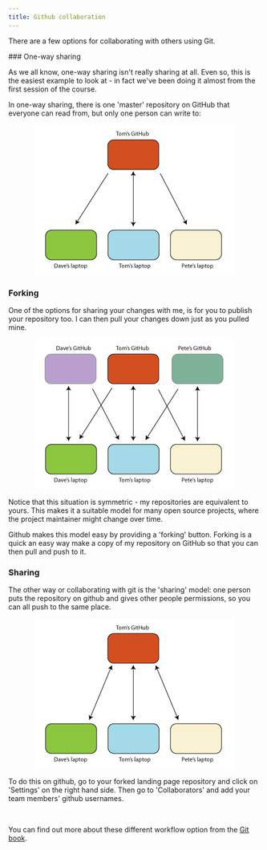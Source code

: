 ```yaml
---
title: Github collaboration
---
```


There are a few options for collaborating with others using Git.

### One-way sharing

As we all know, one-way sharing isn't really sharing at all. Even so, this is the easiest example to look at - in fact we've been doing it almost from the first session of the course.

In one-way sharing, there is one 'master' repository on GitHub that everyone can read from, but only one person can write to:

<div class="row text-center"  style="text-align: center;">
<img src='/assets/git_one_way_share.png'>
</div>



### Forking

One of the options for sharing your changes with me, is for you to publish your repository too. I can then pull your changes down just as you pulled mine.


<div class="row" style="text-align: center;">
<img src='/assets/git_forking.png'>
</div>

Notice that this situation is symmetric - my repositories are equivalent to yours. This makes it a suitable model for many open source projects, where the project maintainer might change over time.

Github makes this model easy by providing a 'forking' button. Forking is a quick an easy way make a copy of my repository on GitHub so that you can then pull and push to it.

### Sharing

The other way or collaborating with git is the 'sharing' model: one person puts the repository on github and gives other people permissions, so you can all push to the same place.

<div class="row text-center"  style="text-align: center;">
<img src='/assets/git_sharing.png' >
</div>

To do this on github, go to your forked landing page repository and click on 'Settings' on the right hand side. Then go to 'Collaborators' and add your team members' github usernames. 

<br>

You can find out more about these different workflow option from the [Git book](http://git-scm.com/book/en/Distributed-Git-Distributed-Workflows).